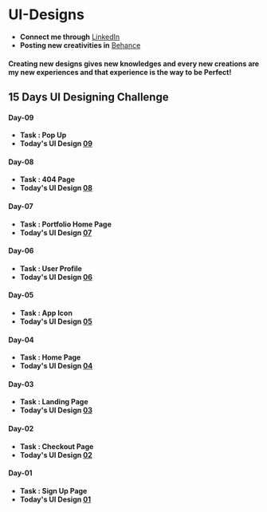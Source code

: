 # UI-Designs
- **Connect me through** [LinkedIn](https://www.linkedin.com/in/arjun-a-acharry-044a36252/)
- **Posting new creativities in** [Behance](https://www.behance.net/arjunaacharry)

#### Creating new designs gives new knowledges and every new creations are my new experiences and that experience is the way to be Perfect!

## 15 Days UI Designing Challenge

#### Day-09
- **Task : Pop Up**
- **Today's UI Design [09](https://github.com/arjunaacharry/15-Days-UI-Design/assets/115148574/6a422f9f-8024-4e85-bc69-a6d62c700ecc)**

#### Day-08
- **Task : 404 Page**
- **Today's UI Design [08](https://user-images.githubusercontent.com/115148574/232273446-a98844c3-62f4-425f-be88-65a39c1481a8.jpg)**

#### Day-07
- **Task : Portfolio Home Page**
- **Today's UI Design [07](https://user-images.githubusercontent.com/115148574/231243588-6716ec96-60d3-4582-8421-c8c8c5ca5987.jpg)**

#### Day-06
- **Task : User Profile**
- **Today's UI Design [06](https://user-images.githubusercontent.com/115148574/230576918-cb44591b-2adc-44bd-b841-8bc744c786ba.jpg)**

#### Day-05
- **Task : App Icon**
- **Today's UI Design [05](https://user-images.githubusercontent.com/115148574/230421996-9797ab77-95c2-4da5-87f0-e8b171bc9263.jpg)**

#### Day-04
- **Task : Home Page**
- **Today's UI Design [04](https://user-images.githubusercontent.com/115148574/229831888-6910b05b-6417-498b-bbb9-6ca06ebe294a.jpg)**

#### Day-03
- **Task : Landing Page**
- **Today's UI Design [03](https://user-images.githubusercontent.com/115148574/229697055-64d14508-0234-4b0e-a140-289930bd38be.jpg)**

#### Day-02
- **Task : Checkout Page**
- **Today's UI Design [02](https://user-images.githubusercontent.com/115148574/229544952-392289aa-c069-4e8d-91a2-94c8ecfe9b01.jpg)**

#### Day-01
- **Task : Sign Up Page**
- **Today's UI Design [01](https://user-images.githubusercontent.com/115148574/229290776-a0987bbc-9d2a-40c1-814f-4893421740e8.jpg)**
